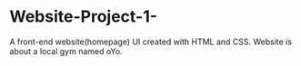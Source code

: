 # Website-Project-1-
A front-end website(homepage) UI created with HTML and CSS. Website is about a local gym named oYo.
